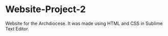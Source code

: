 # Website-Project-2

Website for the Archdiocese. It was made using HTML and CSS in Sublime Text Editor.
